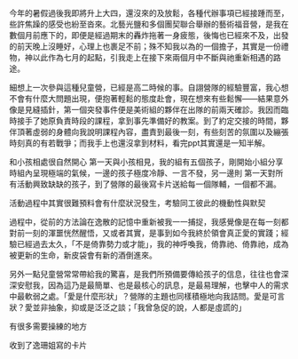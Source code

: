 今年的暑假過後我即將升上大四，還沒來的及放鬆，各種代辦事項已經接踵而至，些許焦躁的感受也紛至沓來。北藝光鹽和多個團契聯合舉辦的藝術福音營，是我在數個月前應下的，即便是經過期末的轟炸拖著一身疲態，後悔也已經來不及，出發的前天晚上沒睡好，心理上也裹足不前；殊不知我以為的一個擔子，其實是一份禮物，神以此作為七月的起點，引我走上在接下來兩個月中不斷與祂重新相遇的路途。

細想上一次參與這種兒童營，已經是高二時候的事。自詡營隊的經驗豐富，我心想不會有什麼大問題出現，便抱著輕鬆的態度赴會，現在想來有些鬆懈——結果意外像是見縫插針，第一個突發事件便是美術組的夥伴在出隊的前兩天確診。我因而臨時接手了她原負責時段的課程，拿到事先準備好的教案。到了約定交接的時間，夥伴頂著虛弱的身體向我說明課程內容，盡責到最後一刻，有些刻苦的氛圍以及繃張時刻真的有若戰爭；而我手上也還沒拿到材料，看完ppt其實還是一知半解。

和小孩相處很自然開心
第一天與小孩相見，我的組有五個孩子，剛開始小組分享時組內呈現極端的氣候，一邊的孩子極度冷靜、一言不發，另一邊則
第一天對所有活動興致缺缺的孩子，到了營隊的最後寫卡片送給每一個隊輔，一個都不漏。

活動過程中其實很難預料會有什麼狀況發生，考驗同工彼此的機動性與默契

過程中，從前的方法論在逸散的記憶中重新被我一一捕捉，我感覺像是在每一刻都對前一刻的渾噩恍然醒悟，又或者其實，是事到如今我終於領會真正愛的實踐；經驗已經過去太久，「不是倚靠勢力或才能」，我的神呼喚我，倚靠祂、倚靠祂，成為被更新的生命，新皮袋會有新的酒倒進來。

另外一點兒童營常常帶給我的驚喜，是我們所預備要傳給孩子的信息，往往也會深深安慰我，因為這乃是最簡單、也是最核心的訊息，是最易理解，也擊中人的需求中最軟弱之處。「愛是什麼形狀」？營隊的主題也同樣積極地向我詰問。愛是可言狀？愛並非抽象，抑或是泛泛之談；「我曾急促的說，人都是虛謊的」

有很多需要操練的地方

收到了逸珊姐寫的卡片